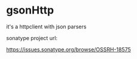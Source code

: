 # gsonHttp
it's a httpclient with json parsers

sonatype project url:

https://issues.sonatype.org/browse/OSSRH-18575

